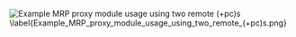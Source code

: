 ![Example MRP proxy module usage using two remote (+pc)s \label{Example_MRP_proxy_module_usage_using_two_remote_(+pc)s.png}](./generated_images/border_Example_MRP_proxy_module_usage_using_two_remote_(+pc)s.png)

